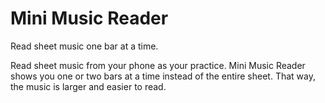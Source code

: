 # Mini Music Reader

Read sheet music one bar at a time.

Read sheet music from your phone as your practice. Mini Music Reader shows you one or two bars at a time instead of the entire sheet. That way, the music is larger and easier to read.
